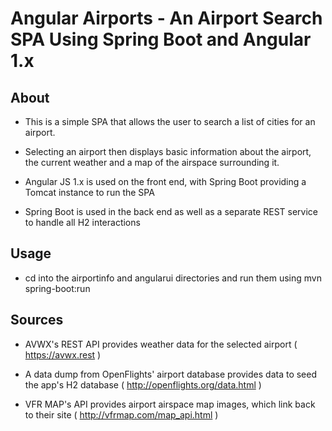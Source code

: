 # Angular Airports - An Airport Search SPA Using Spring Boot and Angular 1.x

## About

- This is a simple SPA that allows the user to search a list of cities for an airport. 

- Selecting an airport then displays basic information about the airport, the current weather and a map of the airspace surrounding it.

- Angular JS 1.x is used on the front end, with Spring Boot providing a Tomcat instance to run the SPA

- Spring Boot is used in the back end as well as a separate REST service to handle all H2 interactions

## Usage

- cd into the airportinfo and angularui directories and run them using mvn spring-boot:run

## Sources

- AVWX's REST API provides weather data for the selected airport ( https://avwx.rest )

- A data dump from OpenFlights' airport database provides data to seed the app's H2 database ( http://openflights.org/data.html )

- VFR MAP's API provides airport airspace map images, which link back to their site ( http://vfrmap.com/map_api.html )
